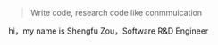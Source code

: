 

> Write code, research code
> like conmmuication

hi，my name is Shengfu Zou，Software R&D Engineer
